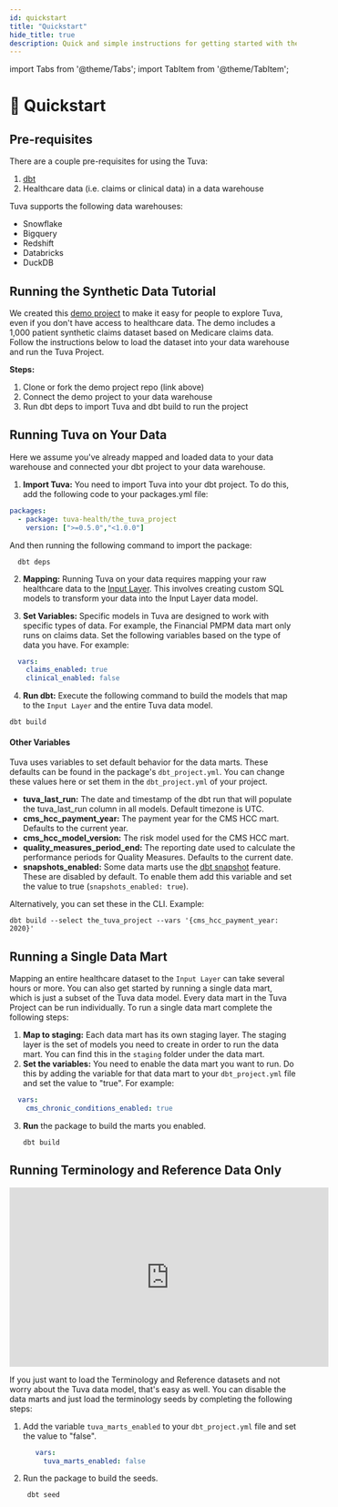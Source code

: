 ```yaml
---
id: quickstart
title: "Quickstart"
hide_title: true
description: Quick and simple instructions for getting started with the Tuva Project.
---
```


import Tabs from '@theme/Tabs';
import TabItem from '@theme/TabItem';

# 🏁 Quickstart

## Pre-requisites

There are a couple pre-requisites for using the Tuva:

1. [dbt](https://docs.getdbt.com/docs/core/pip-install)
2. Healthcare data (i.e. claims or clinical data) in a data warehouse

Tuva supports the following data warehouses:
- Snowflake
- Bigquery
- Redshift
- Databricks
- DuckDB

## Running the Synthetic Data Tutorial

We created this [demo project](https://github.com/tuva-health/the_tuva_project_demo) to make it easy for people to explore Tuva, even if you don't have access to healthcare data.  The demo includes a 1,000 patient synthetic claims dataset based on Medicare claims data.  Follow the instructions below to load the dataset into your data warehouse and run the Tuva Project.

**Steps:**

1. Clone or fork the demo project repo (link above)
2. Connect the demo project to your data warehouse
3. Run dbt deps to import Tuva and dbt build to run the project

## Running Tuva on Your Data

Here we assume you've already mapped and loaded data to your data warehouse and connected your dbt project to your data warehouse.

1. **Import Tuva:** You need to import Tuva into your dbt project.  To do this, add the following code to your packages.yml file:

  ```yml
  packages:
    - package: tuva-health/the_tuva_project
      version: [">=0.5.0","<1.0.0"]
  ```

  And then running the following command to import the package:

  ```console
    dbt deps
  ```

2. **Mapping:** Running Tuva on your data requires mapping your raw healthcare data to the [Input Layer](https://thetuvaproject.com/data-dictionaries/input-layer).  This involves creating custom SQL models to transform your data into the Input Layer data model.

3. **Set Variables:** Specific models in Tuva are designed to work with specific types of data.  For example, the Financial PMPM data mart only runs on claims data.  Set the following variables based on the type of data you have.  For example:
  ```yml
    vars:
      claims_enabled: true
      clinical_enabled: false
  ```

4. **Run dbt:** Execute the following command to build the models that map to the `Input Layer` and the entire Tuva data model.
  ```console
  dbt build
  ```

#### Other Variables
Tuva uses variables to set default behavior for the data marts.  These defaults can be found in the package's `dbt_project.yml`.  You can change these values here or set them in the `dbt_project.yml` of your project.

* **tuva_last_run:** The date and timestamp of the dbt run that will populate 
  the tuva_last_run column in all models. Default timezone is UTC.
* **cms_hcc_payment_year:** The payment year for the CMS HCC mart. Defaults to 
  the current year.
* **cms_hcc_model_version:** The risk model used for the CMS HCC mart.
* **quality_measures_period_end:** The reporting date used to calculate the 
  performance periods for Quality Measures. Defaults to the current date.
* **snapshots_enabled:** Some data marts use the [dbt snapshot](https://docs.getdbt.com/docs/build/snapshots)
  feature. These are disabled by default. To enable them add this variable and 
  set the value to true (`snapshots_enabled: true`).

Alternatively, you can set these in the CLI. Example:
```console
dbt build --select the_tuva_project --vars '{cms_hcc_payment_year: 2020}'
```

## Running a Single Data Mart

Mapping an entire healthcare dataset to the `Input Layer` can take several hours or more.  You can also get started by running a single data mart, which is just a subset of the Tuva data model.  Every data mart in the Tuva Project can be run individually.  To run a single data mart complete the following steps:

1. **Map to staging:** Each data mart has its own staging layer.  The staging layer is the set of models you need to create in order to run the data mart.  You can find this in the `staging` folder under the data mart.
2. **Set the variables:** You need to enable the data mart you want to run.  Do this by adding the variable for that data mart to your `dbt_project.yml` file and set the value to "true".  For example: 
  ```yml
    vars:
      cms_chronic_conditions_enabled: true
  ```
3. **Run** the package to build the marts you enabled.
    ```console
    dbt build
    ```

## Running Terminology and Reference Data Only

<iframe width="560" height="315" src="https://www.youtube.com/embed/oJyuJ4XFYNI?si=2OqvRdcL9D9itUrB" title="YouTube video player" frameborder="0" allow="accelerometer; autoplay; clipboard-write; encrypted-media; gyroscope; picture-in-picture; web-share" allowfullscreen="true"></iframe>

If you just want to load the Terminology and Reference datasets and not worry about the Tuva data model, that's easy as well.  You can disable the data marts and just load the terminology seeds by completing 
the following steps:

1. Add the variable `tuva_marts_enabled` to your `dbt_project.yml` file and set the value to "false".
   ```yml
      vars:
        tuva_marts_enabled: false
   ```
2. Run the package to build the seeds.
   ```console
    dbt seed 
  ```


